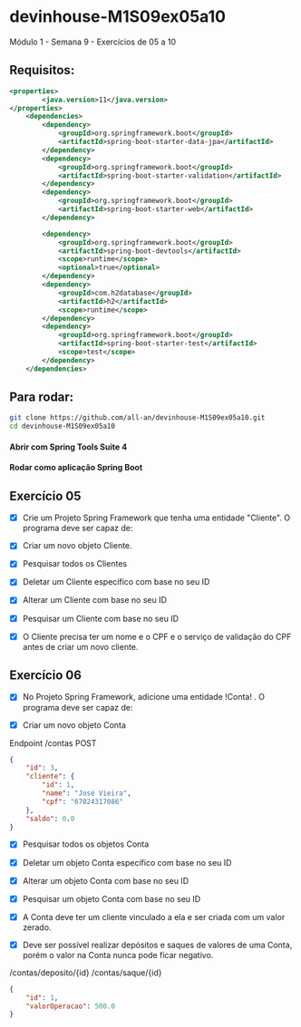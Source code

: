 # devinhouse-M1S09ex05a10
Módulo 1 - Semana 9 - Exercícios de 05 a 10

## Requisitos:

```xml
<properties>
		<java.version>11</java.version>
</properties>
	<dependencies>
		<dependency>
			<groupId>org.springframework.boot</groupId>
			<artifactId>spring-boot-starter-data-jpa</artifactId>
		</dependency>
		<dependency>
			<groupId>org.springframework.boot</groupId>
			<artifactId>spring-boot-starter-validation</artifactId>
		</dependency>
		<dependency>
			<groupId>org.springframework.boot</groupId>
			<artifactId>spring-boot-starter-web</artifactId>
		</dependency>

		<dependency>
			<groupId>org.springframework.boot</groupId>
			<artifactId>spring-boot-devtools</artifactId>
			<scope>runtime</scope>
			<optional>true</optional>
		</dependency>
		<dependency>
			<groupId>com.h2database</groupId>
			<artifactId>h2</artifactId>
			<scope>runtime</scope>
		</dependency>
		<dependency>
			<groupId>org.springframework.boot</groupId>
			<artifactId>spring-boot-starter-test</artifactId>
			<scope>test</scope>
		</dependency>
	</dependencies>
```

## Para rodar:

```bash
git clone https://github.com/all-an/devinhouse-M1S09ex05a10.git
cd devinhouse-M1S09ex05a10
```
#### Abrir com Spring Tools Suite 4
#### Rodar como aplicação Spring Boot

## Exercício 05

- [x] Crie um Projeto Spring Framework que tenha uma entidade "Cliente". 
O programa deve ser capaz de:

- [x] Criar um novo objeto Cliente.
- [x] Pesquisar todos os Clientes
- [x] Deletar um Cliente específico com base no seu ID
- [x] Alterar um Cliente com base no seu ID
- [x] Pesquisar um Cliente com base no seu ID

- [x] O Cliente precisa ter um nome e o CPF e o serviço de validação do CPF antes de criar um novo cliente.

## Exercício 06

- [x] No Projeto Spring Framework, adicione uma entidade !Conta! . 
O programa deve ser capaz de:

- [x] Criar um novo objeto Conta  

Endpoint /contas
POST

```json
{
	"id": 3,
	"cliente": {
		"id": 1,
		"name": "José Vieira",
		"cpf": "67024317086"
	},
	"saldo": 0.0
}
```
- [x] Pesquisar todos os objetos Conta 
- [x] Deletar um objeto Conta específico com base no seu ID
- [x] Alterar um objeto Conta com base no seu ID
- [x] Pesquisar um objeto Conta com base no seu ID

- [x] A Conta deve ter um cliente vinculado a ela e ser criada com um valor zerado.
- [x] Deve ser possível realizar depósitos e saques de valores de uma Conta, porém o valor na Conta nunca pode ficar negativo.

/contas/deposito/{id}
/contas/saque/{id}
```json
{
    "id": 1,
    "valorOperacao": 500.0
}
```


